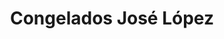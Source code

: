 ---
title: "Congelados José López"
url: /salamanca/congelados-jose-lopez-paseo-del-rollo/
shop: alimentos congelados
---